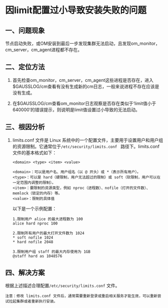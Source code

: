 # 因limit配置过小导致安装失败的问题

## 一、问题现象
节点启动失败，或OM安装到最后一步发现集群无法启动，且发现om_monitor，cm_server，cm_agent进程都不存在。

## 二、定位方法
1.  首先检查om_monitor，cm_server，cm_agent这些进程是否存在，进入$GAUSSLOG/cm查看有没有生成新的cm日志，一般来说进程不存在应该是没有生成。

2.  在$GAUSSLOG/cm查看om_monitor日志观察是否存在类似于‘limit值小于640000’的错误提示，则说明是limit值设置过小导致的无法启动。

## 三、根因分析
1. limits.conf 文件是 Linux 系统中的一个配置文件，主要用于设置用户和用户组的资源限制。它通常位于`/etc/security/limits.conf ` 路径下。limits.conf 文件的基本格式如下：

    ```shell
    <domain> <type> <item> <value>

    <domain>：可以是用户名、用户组名（以 @ 开头）或 *（表示所有用户）。
    <type>：可以是 hard（硬限制，用户无法超过的限制）或 soft（软限制，用户可以在一定范围内调整的限制）。
    <item>：要限制的资源类型，例如 nproc（进程数）、nofile（打开的文件数）、memlock（锁定的内存）等。
    <value>：限制的具体值
    ```

    以下是一个示例配置：
    ```
    1.限制用户 alice 的最大进程数为 100
    alice hard nproc 100

    2.限制所有用户的最大打开文件数为 1024
    * soft nofile 1024
    * hard nofile 2048

    3.限制用户组 staff 的最大内存使用为 1GB
    @staff hard as 1048576
    ```

## 四、解决方案
根据上述描述合理配置`/etc/security/limits.conf` 文件。

    注意：修改 limits.conf 文件后，通常需要重新登录或重启相关服务才能生效，可以重新尝试拉起集群或者重新执行安装。